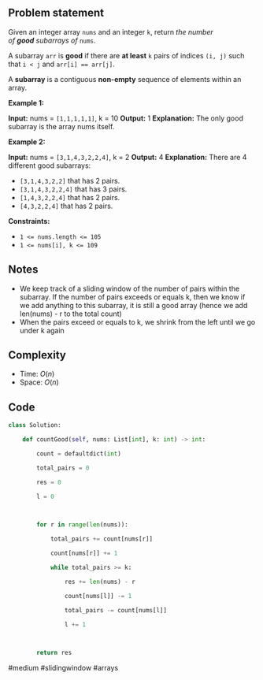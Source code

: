 ## Problem statement

Given an integer array `nums` and an integer `k`, return _the number of **good** subarrays of_ `nums`.

A subarray `arr` is **good** if there are **at least** `k` pairs of indices `(i, j)` such that `i < j` and `arr[i] == arr[j]`.

A **subarray** is a contiguous **non-empty** sequence of elements within an array.

**Example 1:**

**Input:** nums = `[1,1,1,1,1]`, k = 10
**Output:** 1
**Explanation:** The only good subarray is the array nums itself.

**Example 2:**

**Input:** nums = `[3,1,4,3,2,2,4]`, k = 2
**Output:** 4
**Explanation:** There are 4 different good subarrays:
- `[3,1,4,3,2,2]` that has 2 pairs.
- `[3,1,4,3,2,2,4]` that has 3 pairs.
- `[1,4,3,2,2,4]` that has 2 pairs.
- `[4,3,2,2,4]` that has 2 pairs.

**Constraints:**

- `1 <= nums.length <= 105`
- `1 <= nums[i], k <= 109`
## Notes

- We keep track of a sliding window of the number of pairs within the subarray. If the number of pairs exceeds or equals k, then we know if we add anything to this subarray, it is still a good array (hence we add len(nums) - r to the total count)
- When the pairs exceed or equals to k, we shrink from the left until we go under k again
## Complexity

- Time: $O(n)$
- Space: $O(n)$
## Code

```python
class Solution:

    def countGood(self, nums: List[int], k: int) -> int:

        count = defaultdict(int)

        total_pairs = 0

        res = 0

        l = 0

  

        for r in range(len(nums)):

            total_pairs += count[nums[r]]

            count[nums[r]] += 1

            while total_pairs >= k:

                res += len(nums) - r

                count[nums[l]] -= 1

                total_pairs -= count[nums[l]]

                l += 1

  

        return res
```

#medium 
#slidingwindow 
#arrays